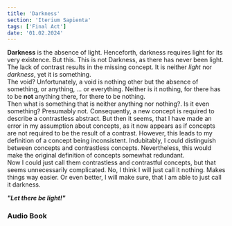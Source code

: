 ```yaml
---
title: 'Darkness'
section: 'Iterium Sapienta'
tags: ['Final Act']
date: '01.02.2024'
---
```


<script lang="ts">
    import Audio from "$lib/components/general/Audio.svelte";
</script>

**Darkness** is the absence of light. Henceforth, darkness requires light for its very existence. But
this. This is not Darkness, as there has never been light. The lack of contrast results in the
missing concept. It is neither _light_ nor _darkness_, yet it is something.  
The void? Unfortunately, a void is nothing other but the absence of something, or anything, ... or
everything. Neither is it nothing, for there has to be **not** anything there, for there to be
nothing.  
Then what is something that is neither anything nor nothing?. Is it even something? Presumably not.
Consequently, a new concept is required to describe a contrastless abstract. But then it seems, that
I have made an error in my assumption about concepts, as it now appears as if concepts are not
required to be the result of a contrast. However, this leads to my definition of a concept being
inconsistent. Indubitably, I could distinguish between concepts and contrastless concepts.
Nevertheless, this would make the original definition of concepts somewhat redundant.  
Now I could just call them contrastless and contrastful concepts, but that seems unnecessarily
complicated.
No, I think I will just call it nothing. Makes things way easier. Or even better, I will make sure,
that I am able to just call it darkness.

_**"Let there be light!"**_

### Audio Book

<Audio src="/audio/iteriumSapienta/Darkness" />

_(AI Generated)_

### Manuscript

<div class="flex justify-center">
    <img src="\images\IteriumSapienta\Darkness.svg" alt="manuscript" class="rounded-xl" style="background: white" />
</div>
